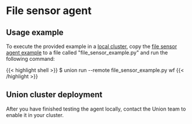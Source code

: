 # File sensor agent

## Usage example

To execute the provided example in a [local cluster](../../../development-cycle/running-in-a-local-cluster.md),
copy the [file sensor agent example](./file-sensor-agent-example.md) to a file called "file_sensor_example.py" and run the following command:

{{< highlight shell >}}
$ union run --remote file_sensor_example.py wf
{{< /highlight >}}

## Union cluster deployment

After you have finished testing the agent locally, contact the Union team to enable it in your cluster.
